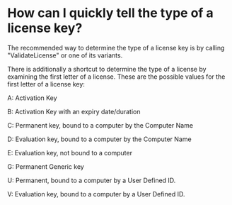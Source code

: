 # How can I quickly tell the type of a license key?

The recommended  way to determine the type of a license key is by calling "ValidateLicense" or one of its variants.

There is additionally a shortcut to determine the type of a license by examining the first letter of a license. These are the possible values for the first letter of a license key:

A: Activation Key

B: Activation Key with an expiry date/duration

C: Permanent key, bound to a computer by the Computer Name

D: Evaluation key, bound to a computer by the Computer Name

E: Evaluation key, not bound to a computer

G: Permanent Generic key

U: Permanent, bound to a computer by  a User Defined  ID.

V: Evaluation key, bound to a computer by a User Defined ID.
